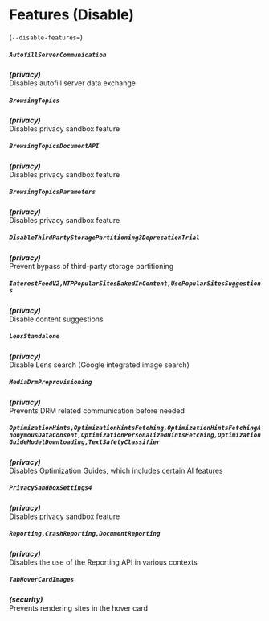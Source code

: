 # Features (Disable)
(`--disable-features=`)

##### `AutofillServerCommunication`
***(privacy)***\
Disables autofill server data exchange

##### `BrowsingTopics`
***(privacy)***\
Disables privacy sandbox feature

##### `BrowsingTopicsDocumentAPI`
***(privacy)***\
Disables privacy sandbox feature

##### `BrowsingTopicsParameters`
***(privacy)***\
Disables privacy sandbox feature

##### `DisableThirdPartyStoragePartitioning3DeprecationTrial`
***(privacy)***\
Prevent bypass of third-party storage partitioning

##### `InterestFeedV2,NTPPopularSitesBakedInContent,UsePopularSitesSuggestions`
***(privacy)***\
Disable content suggestions

##### `LensStandalone`
***(privacy)***\
Disable Lens search (Google integrated image search)

##### `MediaDrmPreprovisioning`
***(privacy)***\
Prevents DRM related communication before needed

##### `OptimizationHints,OptimizationHintsFetching,OptimizationHintsFetchingAnonymousDataConsent,OptimizationPersonalizedHintsFetching,OptimizationGuideModelDownloading,TextSafetyClassifier`
***(privacy)***\
Disables Optimization Guides, which includes certain AI features

##### `PrivacySandboxSettings4`
***(privacy)***\
Disables privacy sandbox feature

##### `Reporting,CrashReporting,DocumentReporting`
***(privacy)***\
Disables the use of the Reporting API in various contexts

##### `TabHoverCardImages`
***(security)***\
Prevents rendering sites in the hover card
